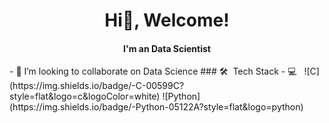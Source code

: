 <h1 align="center"> Hi👋, Welcome! </h1> 
<h4 align="center"> I'm an Data Scientist </h4> 
- 👯 I’m looking to collaborate on Data Science
### 🛠 &nbsp;Tech Stack 
- 💻 &nbsp;
  ![C](https://img.shields.io/badge/-C-00599C?style=flat&logo=c&logoColor=white)
![Python](https://img.shields.io/badge/-Python-05122A?style=flat&logo=python)
